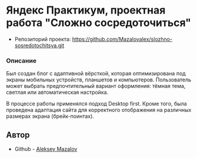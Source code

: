 # Яндекс Практикум, проектная работа "Сложно сосредоточиться"

- Репозиторий проекта: https://github.com/Mazalovalex/slozhno-sosredotochitsya.git

### Описание

Был создан блог с адаптивной вёрсткой, которая оптимизирована под экраны мобильных устройств, планшетов и компьютеров. Пользователь может выбрать предпочтительный вариант оформления: тёмная тема, светлая или автоматическая настройка.

В процессе работы применялся подход Desktop first. Кроме того, была проведена адаптация сайта для корректного отображения на различных размерах экрана (брейк-поинтах).

## Автор

- Github - [Aleksey Mazalov](https://github.com/Mazalovalex)
